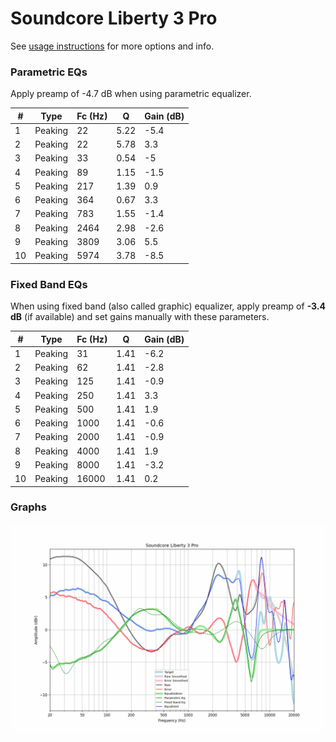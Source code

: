 # Soundcore Liberty 3 Pro
See [usage instructions](https://github.com/jaakkopasanen/AutoEq#usage) for more options and info.

### Parametric EQs
Apply preamp of -4.7 dB when using parametric equalizer.

|   # | Type    |   Fc (Hz) |    Q |   Gain (dB) |
|-----|---------|-----------|------|-------------|
|   1 | Peaking |        22 | 5.22 |        -5.4 |
|   2 | Peaking |        22 | 5.78 |         3.3 |
|   3 | Peaking |        33 | 0.54 |        -5   |
|   4 | Peaking |        89 | 1.15 |        -1.5 |
|   5 | Peaking |       217 | 1.39 |         0.9 |
|   6 | Peaking |       364 | 0.67 |         3.3 |
|   7 | Peaking |       783 | 1.55 |        -1.4 |
|   8 | Peaking |      2464 | 2.98 |        -2.6 |
|   9 | Peaking |      3809 | 3.06 |         5.5 |
|  10 | Peaking |      5974 | 3.78 |        -8.5 |

### Fixed Band EQs
When using fixed band (also called graphic) equalizer, apply preamp of **-3.4 dB** (if available) and set gains manually with these parameters.

|   # | Type    |   Fc (Hz) |    Q |   Gain (dB) |
|-----|---------|-----------|------|-------------|
|   1 | Peaking |        31 | 1.41 |        -6.2 |
|   2 | Peaking |        62 | 1.41 |        -2.8 |
|   3 | Peaking |       125 | 1.41 |        -0.9 |
|   4 | Peaking |       250 | 1.41 |         3.3 |
|   5 | Peaking |       500 | 1.41 |         1.9 |
|   6 | Peaking |      1000 | 1.41 |        -0.6 |
|   7 | Peaking |      2000 | 1.41 |        -0.9 |
|   8 | Peaking |      4000 | 1.41 |         1.9 |
|   9 | Peaking |      8000 | 1.41 |        -3.2 |
|  10 | Peaking |     16000 | 1.41 |         0.2 |

### Graphs
![](./Soundcore%20Liberty%203%20Pro.png)
